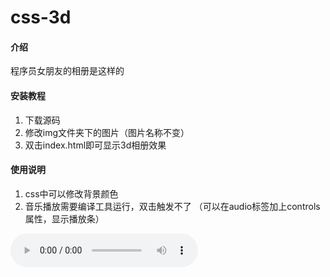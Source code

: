 # css-3d

#### 介绍
程序员女朋友的相册是这样的

#### 安装教程

1.  下载源码
2.  修改img文件夹下的图片（图片名称不变）
3.  双击index.html即可显示3d相册效果

#### 使用说明

1.  css中可以修改背景颜色
2.  音乐播放需要编译工具运行，双击触发不了
（可以在audio标签加上controls属性，显示播放条）
<audio loop src="img/qianyuqianxun.mp3" id="audio" controls autoplay preload="auto">
3.  效果见a.jpg  b.jpg
 

#### 作者

cungudafa
